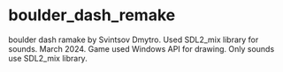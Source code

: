 # boulder_dash_remake
boulder dash ramake by Svintsov Dmytro. Used SDL2_mix library for sounds. March 2024.
Game used Windows API for drawing. Only sounds use SDL2_mix library.
